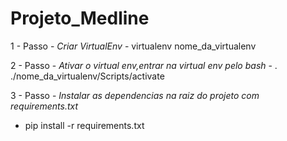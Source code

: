 # Projeto_Medline

1 - Passo - *Criar VirtualEnv*
	- virtualenv nome_da_virtualenv
	
	
2 - Passo - *Ativar o virtual env,entrar na virtual env pelo bash*
	- . ./nome_da_virtualenv/Scripts/activate


3 - Passo - *Instalar as dependencias na raiz do projeto com requirements.txt*
  - pip install -r requirements.txt
